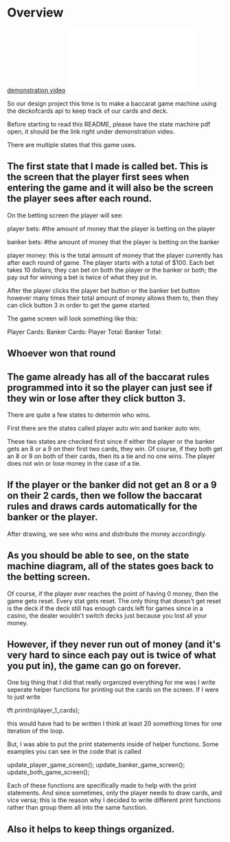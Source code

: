 # Overview
[demonstration video](https://youtu.be/BsMHQ_h1Q08)
![State Machine](./writeup_resources/game_state_machine.pdf)

So our design project this time is to make a baccarat game machine using the deckofcards api to keep track of our cards and deck. 

Before starting to read this README, please have the state machine pdf open, it should be the link right under demonstration video.

There are multiple states that this game uses. 

The first state that I made is called bet. This is the screen that the player first sees when entering the game and it will also be the screen the player sees after each round. 
------------------------------------------------------------------------
On the betting screen the player will see:

player bets: #the amount of money that the player is betting on the player

banker bets: #the amount of money that the player is betting on the banker

player money: this is the total amount of money that the player currently has after each round of game. The player starts with a total of $100. Each bet takes 10 dollars; they can bet on both the player or the banker or both; the pay out for winning a bet is twice of what they put in. 

After the player clicks the player bet button or the banker bet button however many times their total amount of money allows them to, then they can click button 3 in order to get the game started. 

The game screen will look something like this:

Player Cards:
Banker Cards:
Player Total:
Banker Total:

Whoever won that round
------------------------------------------------------------------------
The game already has all of the baccarat rules programmed into it so the player can just see if they win or lose after they click button 3. 
------------------------------------------------------------------------
There are quite a few states to determin who wins. 

First there are the states called player auto win and banker auto win.

These two states are checked first since if either the player or the banker gets an 8 or a 9 on their first two cards, they win. Of course, if they both get an 8 or 9 on both of their cards, then its a tie and no one wins. The player does not win or lose money in the case of a tie. 

If the player or the banker did not get an 8 or a 9 on their 2 cards, then we follow the baccarat rules and draws cards automatically for the banker or the player. 
------------------------------------------------------------------------
After drawing, we see who wins and distribute the money accordingly. 

As you should be able to see, on the state machine diagram, all of the states goes back to the betting screen.
------------------------------------------------------------------------
Of course, if the player ever reaches the point of having 0 money, then the game gets reset. Every stat gets reset. The only thing that doesn't get reset is the deck if the deck still has enough cards left for games since in a casino, the dealer wouldn't switch decks just because you lost all your money.

However, if they never run out of money (and it's very hard to since each pay out is twice of what you put in), the game can go on forever.
------------------------------------------------------------------------
One big thing that I did that really organized everything for me was I write seperate helper functions for printing out the cards on the screen. If I were to just write

tft.println(player_1_cards);

this would have had to be written I think at least 20 something times for one iteration of the loop.

But, I was able to put the print statements inside of helper functions. Some examples you can see in the code that is called 

update_player_game_screen();
update_banker_game_screen();
update_both_game_screen();

Each of these functions are specifically made to help with the print statements. And since sometimes, only the player needs to draw cards, and vice versa; this is the reason why I decided to write different print functions rather than group them all into the same function. 

Also it helps to keep things organized. 
------------------------------------------------------------------------
